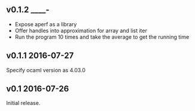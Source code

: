 v0.1.2 ____-
-------------------

- Expose aperf as a library
- Offer handles into approximation for array and list iter
- Run the program 10 times and take the average to get the running time


v0.1.1 2016-07-27
-----------------

Specify ocaml version as 4.03.0

v0.1 2016-07-26
---------------

Initial release.
